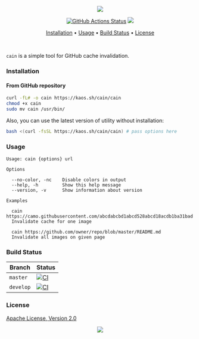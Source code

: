 <p align="center"><a href="#readme"><img src="https://gh.kaos.st/cain.svg"/></a></p>

<p align="center">
  <a href="https://github.com/essentialkaos/cain/actions"><img src="https://github.com/essentialkaos/cain/workflows/CI/badge.svg" alt="GitHub Actions Status" /></a>
  <a href="#license"><img src="https://gh.kaos.st/apache2.svg"></a>
</p>

<p align="center"><a href="#installation">Installation</a> • <a href="#usage">Usage</a> • <a href="#build-status">Build Status</a> • <a href="#license">License</a></p>

<br/>

`cain` is a simple tool for GitHub cache invalidation.

### Installation

#### From GitHub repository

```bash
curl -fL# -o cain https://kaos.sh/cain/cain
chmod +x cain
sudo mv cain /usr/bin/
```

Also, you can use the latest version of utility without installation:

```bash
bash <(curl -fsSL https://kaos.sh/cain/cain) # pass options here
```

### Usage

```
Usage: cain {options} url

Options

  --no-color, -nc    Disable colors in output
  --help, -h         Show this help message
  --version, -v      Show information about version

Examples

  cain https://camo.githubusercontent.com/abcdabcbd1abcd528abcd18acdb1ba31bad
  Invalidate cache for one image

  cain https://github.com/owner/repo/blob/master/README.md
  Invalidate all images on given page

```

### Build Status

| Branch | Status |
|--------|--------|
| `master` | [![CI](https://github.com/essentialkaos/cain/workflows/CI/badge.svg?branch=master)](https://github.com/essentialkaos/cain/actions) |
| `develop` | [![CI](https://github.com/essentialkaos/cain/workflows/CI/badge.svg?branch=develop)](https://github.com/essentialkaos/cain/actions) |

### License

[Apache License, Version 2.0](https://www.apache.org/licenses/LICENSE-2.0)

<p align="center"><a href="https://essentialkaos.com"><img src="https://gh.kaos.st/ekgh.svg"/></a></p>
